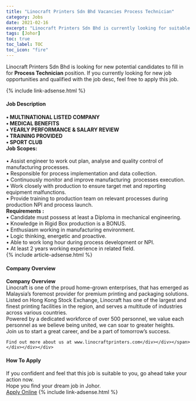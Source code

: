 ```yaml
---
title: "Linocraft Printers Sdn Bhd Vacancies Process Technician" 
category: Jobs 
date: 2021-02-16 
excerpt: "Linocraft Printers Sdn Bhd is currently looking for suitable person to fill in the Process Technician which based in Johor" 
tags: [Johor] 
toc: true 
toc_label: TOC 
toc_icon: "fire" 
--- 
```


<p>Linocraft Printers Sdn Bhd is looking for new potential candidates to fill in for <b>Process Technician</b> position. If you currently looking for new job opportunities and qualified with the job desc, feel free to apply this job.
</p>{% include link-adsense.html %} 
<div><div><h4>Job Description</h4></div><div><div><span><div><div><div><strong>&#8226; MULTINATIONAL LISTED COMPANY<br>&#8226; MEDICAL BENEFITS<br>&#8226; YEARLY PERFORMANCE &amp; SALARY REVIEW</strong></div><div><strong>&#8226; TRAINING PROVIDED</strong><br><strong>&#8226; SPORT CLUB</strong></div><div><strong>Job Scopes:</strong></div><div><br>&#8226; Assist engineer to work out plan, analyse and quality control of manufacturing processes.<br>&#8226; Responsible for process implementation and data collection.<br>&#8226; Continuously monitor and improve manufacturing&#160; processes execution.<br>&#8226; Work closely with production to ensure target met and reporting equipment malfunctions.<br>&#8226; Provide training to production team on relevant processes during production NPI and process launch.</div><div><strong>Requirements :&#160;</strong></div><div>&#8226; Candidate must possess at least a&#160;Diploma in mechanical engineering.</div><div>&#8226; Knowledge in Rigid Box production is a BONUS.</div><div>&#8226; Enthusiasm working in manufacturing environment.</div><div>&#8226; Logic thinking, energetic and proactive.<br>&#8226; Able to work long hour during process development or NPI.</div><div>&#8226; At least 2 years working experience in related field.</div></div></div></span></div></div></div> 
{% include article-adsense.html %} 
<div><div><h4>Company Overview</h4></div><div><div><span><div><div>
<strong>Company Overview</strong></div>
<div>
<div>
		Linocraft is one of the proud home-grown enterprises, that has emerged as Malaysia&#8217;s foremost provider for premium printing and packaging solutions.</div>
<div>
		Listed on Hong Kong Stock Exchange, Linocraft has one of the largest and finest printing facilities in the region, and serves a multitude of industries across various countries.</div>
<div>
		Powered by a dedicated workforce of over 500 personnel, we value each personnel as we believe being united, we can soar to greater heights.</div>
<div>
		Join us to start a great career, and be a part of tomorrow&#8217;s success.</div>
	
	Find out more about us at www.linocraftprinters.com</div></div></span></div></div></div> 
#### How To Apply 
If you confident and feel that this job is suitable to you, go ahead take your action now. <br/> 
Hope you find your dream job in Johor. <br/> 
<a href="https://www.jobstreet.com.my/en/job/process-technician-4480200?jobId=jobstreet-my-job-4480200&" class="btn btn--info" target="_blank" rel="nofollow noopenner">Apply Online</a> 
{% include link-adsense.html %} 